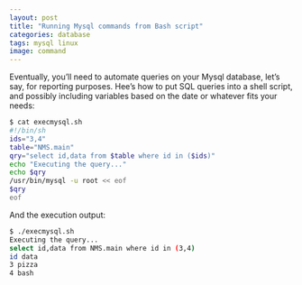 ```yaml
---
layout: post
title: "Running Mysql commands from Bash script"
categories: database
tags: mysql linux
image: command
---
```

Eventually, you’ll need to automate queries on your Mysql database, let’s say, for reporting purposes.
Hee’s how to put SQL queries into a shell script, and possibly including variables based on the date or whatever fits your needs:

```bash
$ cat execmysql.sh
#!/bin/sh
ids="3,4"
table="NMS.main"
qry="select id,data from $table where id in ($ids)"
echo "Executing the query..."
echo $qry
/usr/bin/mysql -u root << eof
$qry
eof
```

And the execution output:

```bash
$ ./execmysql.sh
Executing the query...
select id,data from NMS.main where id in (3,4)
id data
3 pizza
4 bash
```
